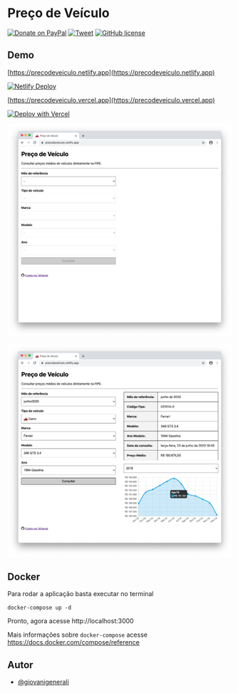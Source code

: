 # Preço de Veículo

[![Donate on PayPal](https://img.shields.io/badge/doar-PayPal-blue?logo=PayPal)](https://www.paypal.com/cgi-bin/webscr?cmd=_donations&business=9H3JB6XAGJU72&currency_code=BRL&source=url)
[![Tweet](https://img.shields.io/twitter/url?url=https://github.com/giovanigenerali/precodeveiculo)](https://twitter.com/intent/tweet?url=https://github.com/giovanigenerali/precodeveiculo&text=%F0%9F%9A%97%20Consultar%20pre%C3%A7os%20m%C3%A9dios%20de%20ve%C3%ADculos%20diretamente%20na%20FIPE.)
[![GitHub license](https://img.shields.io/github/license/giovanigenerali/precodeveiculo.svg?t=1)](https://github.com/giovanigenerali/precodeveiculo/blob/master/LICENSE)

## Demo

[https://precodeveiculo.netlify.app](https://precodeveiculo.netlify.app)

[![Netlify Deploy](https://www.netlify.com/img/deploy/button.svg)](https://app.netlify.com/start/deploy?repository=https://github.com/giovanigenerali/precodeveiculo)

[https://precodeveiculo.vercel.app](https://precodeveiculo.vercel.app)

[![Deploy with Vercel](https://vercel.com/button)](https://vercel.com/import/git?s=https%3A%2F%2Fgithub.com%2Fgiovanigenerali%2Fprecodeveiculo)

![formulario](screenshots/formulario.png)

![resultado](screenshots/resultado.png)

## Docker

Para rodar a aplicação basta executar no terminal

```
docker-compose up -d
```

Pronto, agora acesse http://localhost:3000

Mais informações sobre `docker-compose` acesse
https://docs.docker.com/compose/reference

## Autor

- [@giovanigenerali](https://github.com/giovanigenerali)
